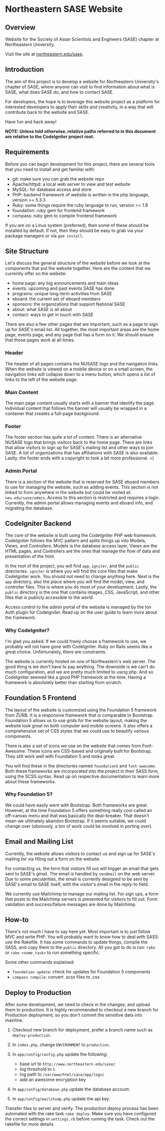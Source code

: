 # Northeastern SASE Website

## Overview

Website for the Society of Asian Scientists and Engineers (SASE) chapter at
Northeastern University.

Visit the site at [northeastern.edu/sase](http://www.northeastern.edu/sase).

## Introduction

The aim of this project is to develop a website for Northeastern
University's chapter of SASE, where anyone can visit to find information
about what is SASE, what does SASE do, and how to contact SASE.

For developers, the hope is to leverage this website project as a platform
for interested developers to apply their skills and creativity, in a way
that will contribute back to the website and SASE.

Have fun and hack away!

**NOTE: Unless told otherwise, relative paths referred to in this document
are relative to the CodeIgniter project root.**

## Requirements

Before you can begin development for this project, there are several tools
that you need to install and get familiar with:

- git: make sure you can grab the website repo
- Apache/httpd: a local web server to view and test website
- MySQL: for database access and store
- PHP: backend framework of website is written in the php language, version >= 5.3.3
- Ruby: some things require the ruby language to run, version >= 1.9
- foundation: ruby gem for frontend framework
- compass: ruby gem to compile frontend framework

If you are on a Linux system (preferred), then some of these should be
installed by default. If not, then they should be easy to grab via your
package managers or via `gem install`.

## Site Structure

Let's discuss the general structure of the website before we look at the
components that put the website together. Here are the content that we
currently offer on the website:

- home page: any big announcements and main ideas
- events: upcoming and past events SASE has done
- programs: unique long-term activities from SASE
- eboard: the current set of eboard members
- sponsors: the organizations that support National SASE
- about: what SASE is all about
- contact: ways to get in touch with SASE

There are also a few other pages that are important, such as a page to sign up
for SASE's email list. All together, the most important areas are the home page,
events page, and any page that has a form on it. We should ensure that those
pages work at all times.

### Header

The header of all pages contains the NUSASE logo and the navigation links.
When the website is viewed on a mobile device or on a small screen, the
navigation links will collapse down to a menu button, which opens a list of
links to the left of the website page.

### Main Content

The main page content usually starts with a banner that identify the page.
Individual content that follows the banner will usually be wrapped in a
container that creates a full-page background.

### Footer

The footer section has quite a lot of content. There is an alternative NUSASE
logo that brings visitors back to the home page. There are links that allow
visitors to sign up for SASE's mailing list and other ways to join SASE.
A list of organizations that has affiliations with SASE is also available.
Lastly, the footer ends with a copyright to look a bit more professional. =)

### Admin Portal

There is a section of the website that is reserved for SASE eboard members
to use for managing the website, such as adding events. This section is not
linked to from anywhere in the website but could be visited at:
`neu.edu/sase/admin`. Access to this section is restricted and requires a
login. Currently, the admin portal allows managing events and eboard info,
and migrating the database.

## CodeIgniter Backend

The core of the website is built using the CodeIgniter PHP web framework.
CodeIgniter follows the MVC pattern and splits things up into Models,
Views, and Controllers. Models is the database access layer, Views are the
HTML pages, and Controllers are the ones that manage the flow of data
and presentation of the html.

In the root of the project, you will find `app`, `igniter`, and the
`public` directories. `igniter` is where you will find the core files that
make CodeIgniter work. You should not need to change anything here. Next is
the `app` directory, also the place where you will find the model, view,
and controller files. This is where you do most of your development. Lastly,
the `public` directory is the one that contains images, CSS, JavaScript, and
other files that is publicly accessible to the world.

Access control to the admin portal of the website is managed by the Ion Auth
plugin for CodeIgniter. Read up on the user guide to learn more about the
framework.

### Why CodeIgniter?

I'm glad you asked. If we could freely choose a framework to use, we
probably will not have gone with CodeIgniter. Ruby on Rails seems like a
great choice. Unfortunately, there are constraints.

The website is currently hosted on one of Northeastern's web server. The
good thing is we don't have to pay anything. The downside is we can't
do much configuration, and we are pretty much limited to using php. And so
CodeIgniter seemed like a good PHP framework at the time. Having a framework
is absolutely better than starting from scratch.

## Foundation 5 Frontend

The layout of the website is customized using the Foundation 5 framework from
ZURB. It is a responsive framework that is comparable to Bootstrap. Foundation
5 allows us to use grids for the website layout, making the website look great
on both computer and mobile screens. It also offers a comprehensive set of CSS
styles that we could use to beautify various components.

There is also a set of icons we use on the website that comes from
Font-Awesome. These icons are CSS-based and originally built for Bootstrap.
They still work well with Foundation 5 and looks great.

You will find these in the directories named `foundation5` and `font-awesome`.
Both these frameworks are incorporated into the project in their SASS form,
using the SCSS syntax. Read up on respective documentation to learn more
about these frameworks.

### Why Foundation 5?

We could have easily went with Bootstrap. Both frameworks are great. However,
at the time Foundation 5 offers something really cool called an off-canvas menu
and that was basically the deal-breaker. That doesn't mean we ultimately
abandon Bootstrap. If it seems suitable, we could change over (obviously,
a ton of work could be involved in porting over).

## Email and Mailing List

Currently, the website allows visitors to contact us and sign up for SASE's
mailing list via filling out a form on the website.

For contacting us, the form that visitors fill out will trigger an email
that gets sent to SASE's gmail. The email is handled by `sendmail` on the web
server. Due to some pecularities, the email is currently designed to be sent
by SASE's email to SASE itself, with the visitor's email in the reply-to field.

We currently use Mailchimp to manage our mailing list. For sign ups, a form
that posts to the Mailchimp servers is presented for visitors to fill out.
Form validation and success/failure messages are done by Mailchimp.

## How-to

There's not much I have to say here yet. Most important is to just follow
MVC and write PHP. You will probably want to know how to deal with SASS:
use the Rakefile. It has some commands to update things, compile the SASS,
and copy them to the `public` directory. All you got to do is run:
`rake` or `rake <some_task>` to run something specific.

Some other commands explained:

- `foundation update`: check for updates for Foundation 5 components
- `compass compile`: convert .scss files to .css

## Deploy to Production

After some development, we need to check in the changes, and upload them
to production. It is highly recommended to checkout a new branch for
Production deployment, so you don't commit the sensitive data into mainline.

1. Checkout new branch for deployment, prefer a branch name such as
  `deploy-production`.

2. In `index.php`, change `ENVIRONMENT` to `production`.

3. In `app/config/config.php` update the following:
    - base url to `http://www.northeastern.edu/sase/`
    - log threshold to `1`
    - log path to `/var/www/html/sase/app/logs/`
    - add an awesome encryption key

4. In `app/config/database.php` update the database account.

5. In `app/config/mailchimp.php` update the api key.

Transfer files to server and verify. The production deploy process has been
automated with the rake task `rake deploy`. Make sure you have configured
the correct settings in `settings.rb` before running the task. Check out
the rakefile for more details.
